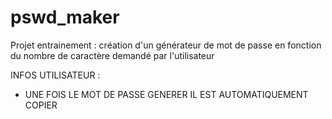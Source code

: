 # pswd_maker
Projet entrainement : création d'un générateur de mot de passe en fonction du nombre de caractère demandé par l'utilisateur



INFOS UTILISATEUR : 
- UNE FOIS LE MOT DE PASSE GENERER IL EST AUTOMATIQUEMENT COPIER

